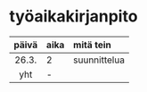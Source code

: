 # työaikakirjanpito

| päivä | aika | mitä tein  |
| :----:|:-----| :-----|
| 26.3. | 2    | suunnittelua |
| yht   | -   | | 
